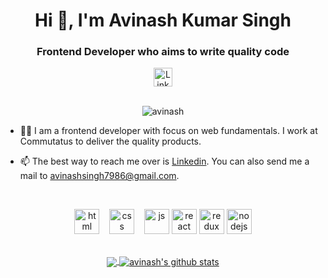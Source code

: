 <h1 align="center">Hi 👋, I'm Avinash Kumar Singh</h1>
<h3 align="center">Frontend Developer who aims to write quality code</h3>

<div align=center>
  <a href="https://www.linkedin.com/in/avinash-kumar-singh-0ba214127/"><img src="https://cdn.worldvectorlogo.com/logos/linkedin-icon-2.svg" title="Linkedin" alt="Linkedin Account" width="30"/></a>
  <br><br>
 <p><img src="https://komarev.com/ghpvc/?username=avinash7986" alt="avinash" /></p>
</div>

- 👨‍💻 I am a frontend developer with focus on web fundamentals. I work at Commutatus to deliver the quality products.

- 📫 The best way to reach me over is [Linkedin](https://www.linkedin.com/in/avinash-kumar-singh-0ba214127/). You can also send me a mail to         avinashsingh7986@gmail.com.


<br>

<p align="center">
  <img src="https://upload.wikimedia.org/wikipedia/commons/thumb/6/61/HTML5_logo_and_wordmark.svg/2048px-HTML5_logo_and_wordmark.svg.png" alt="html" width="auto" height="40">&nbsp;&nbsp;&nbsp;
  <img src='https://upload.wikimedia.org/wikipedia/commons/thumb/d/d5/CSS3_logo_and_wordmark.svg/1200px-CSS3_logo_and_wordmark.svg.png' alt="css" width="auto" height="40">&nbsp;&nbsp;&nbsp;
  <img src='https://upload.wikimedia.org/wikipedia/commons/6/6a/JavaScript-logo.png' height='40' width='auto' alt="js">
  <img src="https://upload.wikimedia.org/wikipedia/commons/thumb/a/a7/React-icon.svg/1280px-React-icon.svg.png" alt="react" width="auto" height="40"/>
  <img src="https://upload.wikimedia.org/wikipedia/commons/4/49/Redux.png" alt="redux" width="auto" height="40"/>
  <img src="https://upload.wikimedia.org/wikipedia/commons/thumb/archive/d/d9/20160324173914%21Node.js_logo.svg/120px-Node.js_logo.svg.png" alt="nodejs" width="auto" height="40"/>
<p align="center">
  
<br>
  
<a href="https://github.com/Avinash7986/github-readme-stats">
  <img align="center" src="https://github-readme-stats.vercel.app/api/top-langs/?username=Avinash7986&theme=radical&hide=glsl,python" />
</a>
<a href="https://github.com/anuraghazra/github-readme-stats">
  <img align="center" src="https://github-readme-stats.vercel.app/api?username=Avinash7986&show_icons=true&theme=radical&line_height=27" alt="avinash's github stats" />
</a>

